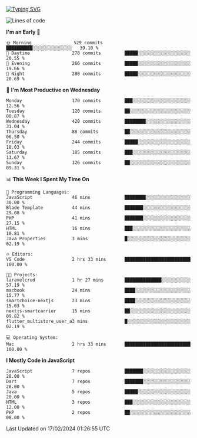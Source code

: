 
<a href="https://git.io/typing-svg"><img src="https://readme-typing-svg.demolab.com?font=Source+Code+Pro&pause=1000&random=false&width=435&lines=Hey+%F0%9F%A5%B6+iam+Yasa+Kafi+Razzan" alt="Typing SVG" /></a>
<!--START_SECTION:waka-->
![Lines of code](https://img.shields.io/badge/From%20Hello%20World%20I%27ve%20Written-538.0%20thousand%20lines%20of%20code-blue)

**I'm an Early 🐤** 

```text
🌞 Morning                529 commits         ██████████░░░░░░░░░░░░░░░   39.10 % 
🌆 Daytime                278 commits         █████░░░░░░░░░░░░░░░░░░░░   20.55 % 
🌃 Evening                266 commits         █████░░░░░░░░░░░░░░░░░░░░   19.66 % 
🌙 Night                  280 commits         █████░░░░░░░░░░░░░░░░░░░░   20.69 % 
```
📅 **I'm Most Productive on Wednesday** 

```text
Monday                   170 commits         ███░░░░░░░░░░░░░░░░░░░░░░   12.56 % 
Tuesday                  120 commits         ██░░░░░░░░░░░░░░░░░░░░░░░   08.87 % 
Wednesday                420 commits         ████████░░░░░░░░░░░░░░░░░   31.04 % 
Thursday                 88 commits          ██░░░░░░░░░░░░░░░░░░░░░░░   06.50 % 
Friday                   244 commits         █████░░░░░░░░░░░░░░░░░░░░   18.03 % 
Saturday                 185 commits         ███░░░░░░░░░░░░░░░░░░░░░░   13.67 % 
Sunday                   126 commits         ██░░░░░░░░░░░░░░░░░░░░░░░   09.31 % 
```


📊 **This Week I Spent My Time On** 

```text
💬 Programming Languages: 
JavaScript               46 mins             ████████░░░░░░░░░░░░░░░░░   30.00 % 
Blade Template           44 mins             ███████░░░░░░░░░░░░░░░░░░   29.08 % 
PHP                      41 mins             ███████░░░░░░░░░░░░░░░░░░   27.15 % 
HTML                     16 mins             ███░░░░░░░░░░░░░░░░░░░░░░   10.81 % 
Java Properties          3 mins              █░░░░░░░░░░░░░░░░░░░░░░░░   02.19 % 

🔥 Editors: 
VS Code                  2 hrs 33 mins       █████████████████████████   100.00 % 

🐱‍💻 Projects: 
laravelcrud              1 hr 27 mins        ██████████████░░░░░░░░░░░   57.19 % 
macbook                  24 mins             ████░░░░░░░░░░░░░░░░░░░░░   15.77 % 
smartchoice-nextjs       23 mins             ████░░░░░░░░░░░░░░░░░░░░░   15.03 % 
nextjs-smartcarrier      15 mins             ██░░░░░░░░░░░░░░░░░░░░░░░   09.82 % 
flutter_multistore_user_a3 mins              █░░░░░░░░░░░░░░░░░░░░░░░░   02.19 % 

💻 Operating System: 
Mac                      2 hrs 33 mins       █████████████████████████   100.00 % 
```

**I Mostly Code in JavaScript** 

```text
JavaScript               7 repos             ███████░░░░░░░░░░░░░░░░░░   28.00 % 
Dart                     7 repos             ███████░░░░░░░░░░░░░░░░░░   28.00 % 
Java                     5 repos             █████░░░░░░░░░░░░░░░░░░░░   20.00 % 
HTML                     3 repos             ███░░░░░░░░░░░░░░░░░░░░░░   12.00 % 
PHP                      2 repos             ██░░░░░░░░░░░░░░░░░░░░░░░   08.00 % 
```




 Last Updated on 17/02/2024 01:26:55 UTC
<!--END_SECTION:waka-->
